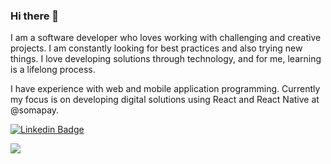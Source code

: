 ### Hi there 👋

I am a software developer who loves working with challenging and creative projects. I am constantly looking for best practices and also trying new things. I love developing solutions through technology, and for me, learning is a lifelong process.

I have experience with web and mobile application programming. Currently my focus is on developing digital solutions using React and React Native at @somapay.

[![Linkedin Badge](https://img.shields.io/badge/-LinkedIn-blue?style=flat-square&logo=Linkedin&logoColor=white&link=https://www.linkedin.com/in/felipemenezesmagalhaes)](https://www.linkedin.com/in/felipemenezesmagalhaes)

<img src="https://img.shields.io/badge/<handle>%20-%23E4405F.svg?&style=for-the-badge&logo=Instagram&logoColor=white"/>
